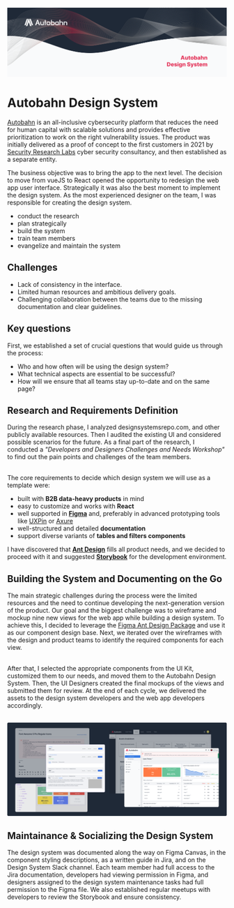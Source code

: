 ![ab-ds-web-banner](_static/assets/autobahn-design-system.png "aab-ds-web-banner")

# Autobahn Design System
<a href="https://autobahn.security" target="_blank">Autobahn</a> is an all-inclusive cybersecurity platform that reduces the need for human capital with scalable solutions and provides effective prioritization to work on the right vulnerability issues. The product was initially delivered as a proof of concept to the first customers in 2021 by <a href="https://srlabs.de" target="_blank">Security Research Labs</a> cyber security consultancy, and then established as a separate entity.

The business objective was to bring the app to the next level. The decision to move from vueJS to React opened the opportunity to redesign the web app user interface. Strategically it was also the best moment to implement the design system. As the most experienced designer on the team, I was responsible for creating the design system.

- conduct the research
- plan strategically
- build the system
- train team members
- evangelize and maintain the system

## Challenges
- Lack of consistency in the interface.
- Limited human resources and ambitious delivery goals.
- Challenging collaboration between the teams due to the missing documentation and clear guidelines.

## Key questions
First, we established a set of crucial questions that would guide us through the process:
- Who and how often will be using the design system?
- What technical aspects are essential to be successful?
- How will we ensure that all teams stay up-to-date and on the same page?

## Research and Requirements Definition
During the research phase, I analyzed designsystemsrepo.com, and other publicly available resources. Then I audited the existing UI and considered possible scenarios for the future. As a final part of the research, I conducted a *"Developers and Designers Challenges and Needs Workshop"* to find out the pain points and challenges of the team members.</br></br>

<!---[designsystem-playground](_static/assets/design-system-playground.png "Design System Playground")--->

The core requirements to decide which design system we will use as a template were: 
- built with **B2B data-heavy products** in mind
- easy to customize and works with **React** 
- well supported in <a href="figma.com/" target="_blank">**Figma**</a> and, preferably in advanced prototyping tools like <a href="https://www.uxpin.com/" target="_blank">UXPin</a> or <a href="https://www.axure.com/" target="_blank">Axure</a>
- well-structured and detailed **documentation**
- support diverse variants of **tables and filters components**

I have discovered that <a href="https://ant.design/" target="_blank">**Ant Design**</a> fills all product needs, and we decided to proceed with it and suggested <a href="https://storybook.js.org/" target="_blank">**Storybook**</a> for the development environment. 


## Building the System and Documenting on the Go
The main strategic challenges during the process were the limited resources and the need to continue developing the next-generation version of the product. Our goal and the biggest challenge was to wireframe and mockup nine new views for the web app while building a design system. To achieve this, I decided to leverage the <a href="https://www.antforfigma.com/" target="_blank">Figma Ant Design Package</a> and use it as our component design base. Next, we iterated over the wireframes with the design and product teams to identify the required components for each view. </br></br>

<!--- ![ab-designsystem-workflow](_static/assets/ab-ds/ab-designsystem-workflow.png "ab-designsystem-workflow") --->

After that, I selected the appropriate components from the UI Kit, customized them to our needs, and moved them to the Autobahn Design System. Then, the UI Designers created the final mockups of the views and submitted them for review. At the end of each cycle, we delivered the assets to the design system developers and the web app developers accordingly. </br></br>

![ab-designsystem-mockup](_static/assets/ab-ds/ab-designsystem-mockup.png "ab-designsystem-mockup")
## Maintainance & Socializing the Design System
The design system was documented along the way on Figma Canvas, in the component styling descriptions, as a written guide in Jira, and on the Design System Slack channel. Each team member had full access to the Jira documentation, developers had viewing permission in Figma, and designers assigned to the design system maintenance tasks had full permission to the Figma file. We also established regular meetups with developers to review the Storybook and ensure consistency.